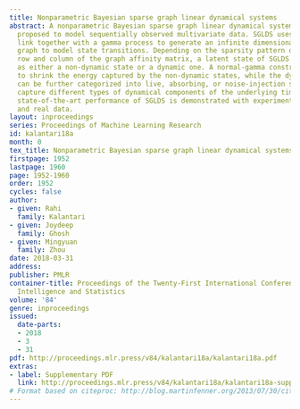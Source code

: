 ```yaml
---
title: Nonparametric Bayesian sparse graph linear dynamical systems
abstract: A nonparametric Bayesian sparse graph linear dynamical system (SGLDS) is
  proposed to model sequentially observed multivariate data. SGLDS uses the Bernoulli-Poisson
  link together with a gamma process to generate an infinite dimensional sparse random
  graph to model state transitions. Depending on the sparsity pattern of the corresponding
  row and column of the graph affinity matrix, a latent state of SGLDS can be categorized
  as either a non-dynamic state or a dynamic one. A normal-gamma construction is used
  to shrink the energy captured by the non-dynamic states, while the dynamic states
  can be further categorized into live, absorbing, or noise-injection states, which
  capture different types of dynamical components of the underlying time series. The
  state-of-the-art performance of SGLDS is demonstrated with experiments on both synthetic
  and real data.
layout: inproceedings
series: Proceedings of Machine Learning Research
id: kalantari18a
month: 0
tex_title: Nonparametric Bayesian sparse graph linear dynamical systems
firstpage: 1952
lastpage: 1960
page: 1952-1960
order: 1952
cycles: false
author:
- given: Rahi
  family: Kalantari
- given: Joydeep
  family: Ghosh
- given: Mingyuan
  family: Zhou
date: 2018-03-31
address: 
publisher: PMLR
container-title: Proceedings of the Twenty-First International Conference on Artficial
  Intelligence and Statistics
volume: '84'
genre: inproceedings
issued:
  date-parts:
  - 2018
  - 3
  - 31
pdf: http://proceedings.mlr.press/v84/kalantari18a/kalantari18a.pdf
extras:
- label: Supplementary PDF
  link: http://proceedings.mlr.press/v84/kalantari18a/kalantari18a-supp.pdf
# Format based on citeproc: http://blog.martinfenner.org/2013/07/30/citeproc-yaml-for-bibliographies/
---
```

